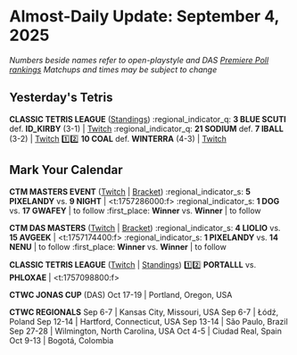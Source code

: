 # Almost-Daily Update: September 4, 2025
*Numbers beside names refer to open-playstyle and DAS [Premiere Poll rankings](https://premierepoll.wordpress.com/)*
*Matchups and times may be subject to change*

## Yesterday's Tetris
**CLASSIC TETRIS LEAGUE**  ([Standings](https://ctlscoreboard.herokuapp.com))
:regional_indicator_q:  **3 BLUE SCUTI** def. **ID_KIRBY** (3-1)  |  [Twitch](https://www.twitch.tv/videos/2554985574?t=00h14m59s)
:regional_indicator_q:  **21 SODIUM** def. **7 IBALL** (3-2)  |  [Twitch](https://www.twitch.tv/videos/2554985574?t=01h00m42s)
:one::two:  **10 COAL** def. **WINTERRA** (4-3)  |  [Twitch](https://www.twitch.tv/videos/2555706248?t=00h16m33s)

## Mark Your Calendar
**CTM MASTERS EVENT**  ([Twitch](https://twitch.tv/monthlytetris) | [Bracket](https://go.ctm.gg/event/ctm-august-2025/masters-event/))
:regional_indicator_s:  **5 PIXELANDY** vs. **9 NIGHT**  |  <t:1757286000:f>
:regional_indicator_s:  **1 DOG** vs. **17 GWAFEY**  |  to follow
:first_place:  **Winner** vs. **Winner**  |  to follow

**CTM DAS MASTERS**  ([Twitch](https://twitch.tv/monthlytetris) | [Bracket](https://go.ctm.gg/event/ctm-das-masters-august-2025/das-masters/))
:regional_indicator_s:  **4 LIOLIO** vs. **15 AVGEEK**  |  <t:1757174400:f>
:regional_indicator_s:  **1 PIXELANDY** vs. **14 NENU**  |  to follow
:first_place:  **Winner** vs. **Winner**  |  to follow

**CLASSIC TETRIS LEAGUE**  ([Twitch](https://twitch.tv/classictetrisleague) | [Standings](https://ctlscoreboard.herokuapp.com))
:one::two:  **PORTALLL** vs. **PHLOXAE**  |  <t:1757098800:f>

**CTWC JONAS CUP** (DAS)
Oct 17-19  |  Portland, Oregon, USA

**CTWC REGIONALS**
Sep 6-7  |  Kansas City, Missouri, USA
Sep 6-7  |  Łódź, Poland
Sep 12-14  |  Hartford, Connecticut, USA
Sep 13-14  |  São Paulo, Brazil
Sep 27-28  |  Wilmington, North Carolina, USA
Oct 4-5  |  Ciudad Real, Spain
Oct 9-13  |  Bogotá, Colombia
